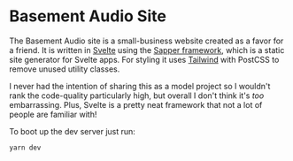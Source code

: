 # Basement Audio Site

The Basement Audio site is a small-business website created as a favor for a friend. It is written in [Svelte](https://svelte.dev/) using the [Sapper framework](https://github.com/sveltejs/sapper), which is a static site generator for Svelte apps. For styling it uses [Tailwind](https://tailwindcss.com/) with PostCSS to remove unused utility classes.

I never had the intention of sharing this as a model project so I wouldn't rank the code-quality particularly high, but overall I don't think it's *too* embarrassing. Plus, Svelte is a pretty neat framework that not a lot of people are familiar with!

To boot up the dev server just run: 

```
yarn dev
```